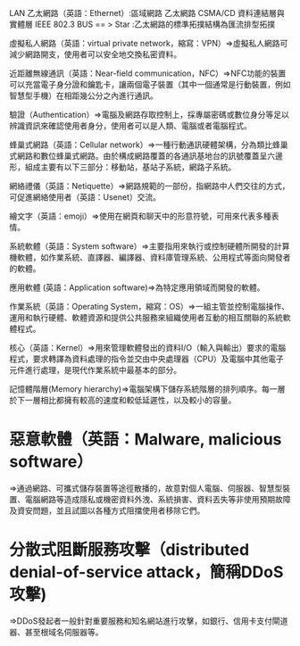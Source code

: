 LAN 乙太網路（英語：Ethernet）:區域網路
乙太網路 CSMA/CD 資料連結層與實體層
IEEE 802.3
BUS == > Star :乙太網路的標準拓撲結構為匯流排型拓撲

虛擬私人網路（英語：virtual private network，縮寫：VPN）=>虛擬私人網路可減少網路開支，使用者可以安全地交換私密資料。

近距離無線通訊（英語：Near-field communication，NFC）=>NFC功能的裝置可以充當電子身分證和鑰匙卡，讓兩個電子裝置（其中一個通常是行動裝置，例如智慧型手機）在相距幾公分之內進行通訊。

驗證（Authentication）=>電腦及網路存取控制上，採專屬密碼或數位身分等足以辨識資訊來確認使用者身分，使用者可以是人類、電腦或者電腦程式。

蜂巢式網路（英語：Cellular network）=>一種行動通訊硬體架構，分為類比蜂巢式網路和數位蜂巢式網路。由於構成網路覆蓋的各通訊基地台的訊號覆蓋呈六邊形，組成主要有以下三部分：移動站，基站子系統，網路子系統。

網絡禮儀（英語：Netiquette）=>網路規範的一部份，指網路中人們交往的方式，可促進網絡使用者（英語：Usenet）交流。

繪文字（英語：emoji）=>使用在網頁和聊天中的形意符號，可用來代表多種表情。

系統軟體（英語：System software）=>主要指用來執行或控制硬體所開發的計算機軟體，如作業系統、直譯器、編譯器、資料庫管理系統、公用程式等面向開發者的軟體。

應用軟體 (英語：Application software)=>為特定應用領域而開發的軟體。

作業系統（英語：Operating System，縮寫：OS）=>一組主管並控制電腦操作、運用和執行硬體、軟體資源和提供公共服務來組織使用者互動的相互關聯的系統軟體程式。

核心（英語：Kernel）=>用來管理軟體發出的資料I/O（輸入與輸出）要求的電腦程式，要求轉譯為資料處理的指令並交由中央處理器（CPU）及電腦中其他電子元件進行處理，是現代作業系統中最基本的部分。

記憶體階層(Memory hierarchy)=>電腦架構下儲存系統階層的排列順序。每一層於下一層相比都擁有較高的速度和較低延遲性，以及較小的容量。

# 惡意軟體（英語：Malware, malicious software）
=>通過網路、可攜式儲存裝置等途徑散播的，故意對個人電腦、伺服器、智慧型裝置、電腦網路等造成隱私或機密資料外洩、系統損害、資料丟失等非使用預期故障及資安問題，並且試圖以各種方式阻擋使用者移除它們。

# 分散式阻斷服務攻擊（distributed denial-of-service attack，簡稱DDoS攻擊)
=>DDoS發起者一般針對重要服務和知名網站進行攻擊，如銀行、信用卡支付閘道器、甚至根域名伺服器等。




